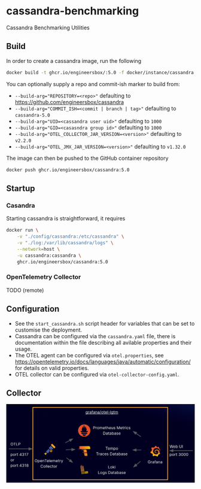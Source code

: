 # cassandra-benchmarking
Cassandra Benchmarking Utilities

## Build

In order to create a cassandra image, run the following

```bash
docker build -t ghcr.io/engineersbox/:5.0 -f docker/instance/cassandra.dockerfile .
```

You can optionally supply a repo and commit-ish marker to build from:

* `--build-arg="REPOSITORY=<repo>"` defaulting to <https://github.com/engineersbox/cassandra>
* `--build-arg="COMMIT_ISH=<commit | branch | tag>"` defaulting to `cassandra-5.0`
* `--build-arg="UID=<cassandra user uid>"` defaulting to `1000`
* `--build-arg="GID=<casasndra group id>"` defaulting to `1000`
* `--build-arg="OTEL_COLLECTOR_JAR_VERSION=<version>"` defaulting to `v2.2.0`
* `--build-arg="OTEL_JMX_JAR_VERSION=<version>"` defaulting to `v1.32.0`

The image can then be pushed to the GitHub container repository

```bash
docker push ghcr.io/engineersbox/cassandra:5.0
```

## Startup

### Casandra

Starting cassandra is straightforward, it requires

```bash
docker run \
    -v "./config/cassandra:/etc/cassandra" \
    -v "./log:/var/lib/cassandra/logs" \
    --network=host \
    -u cassandra:cassandra \
    ghcr.io/engineersbox/cassandra:5.0
```

### OpenTelemetry Collector

TODO (remote)

## Configuration

* See the `start_cassandra.sh` script header for variables that can be set to customise the deployment.
* Cassandra can be configured via the `cassandra.yaml` file, there is documentation within the file describing all avilable properties and their usage.
* The OTEL agent can be configured via `otel.properties`, see <https://opentelemetry.io/docs/languages/java/automatic/configuration/> for details on valid properties.
* OTEL collector can be configured via `otel-collector-config.yaml`.

## Collector

![OTEL, Loki, Prometheus, Tempo, Grafana](./docs/otel_lgtm.png)
